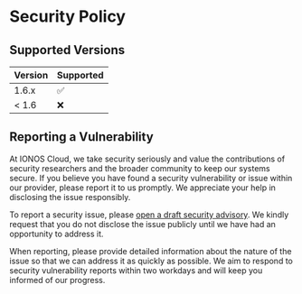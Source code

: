 # Security Policy

## Supported Versions

| Version | Supported          |
| ------- | ------------------ |
| 1.6.x   | :white_check_mark: |
| < 1.6   | :x:                |

## Reporting a Vulnerability

At IONOS Cloud, we take security seriously and value the contributions of security researchers and the broader community
to keep our systems secure. If you believe you have found a security vulnerability or issue within our provider, please
report it to us promptly. We appreciate your help in disclosing the issue responsibly.

To report a security issue, please [open a draft security
advisory](https://github.com/ionos-cloud/ionoscloud-blockstorage-csi-driver/security/advisories/new). We kindly request
that you do not disclose the issue publicly until we have had an opportunity to address it.

When reporting, please provide detailed information about the nature of the issue so that we can address it as quickly
as possible. We aim to respond to security vulnerability reports within two workdays and will keep you informed of our
progress.
